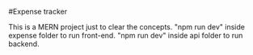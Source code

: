 #Expense tracker

This is a MERN project just to clear the concepts. 
"npm run dev" inside expense folder to run front-end.
"npm run dev" inside api folder to run backend.
